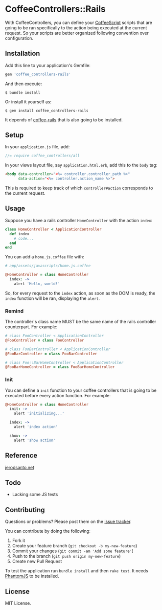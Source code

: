 # CoffeeControllers::Rails

With CoffeeControllers, you can define your [CoffeeScript](http://coffeescript.org/) scripts that are going to be ran specifically to the action being executed at the current request.
So your scripts are better organized following convention over configuration.

## Installation

Add this line to your application's Gemfile:

```ruby
gem 'coffee_controllers-rails'
```

And then execute:

    $ bundle install

Or install it yourself as:

    $ gem install coffee_controllers-rails

It depends of [coffee-rails](https://github.com/rails/coffee-rails) that is also going to be installed.

## Setup

In your `application.js` file, add:

```javascript
//= require coffee_controllers/all
```

In your views layout file, say `application.html.erb`, add this to the `body` tag:

```html
<body data-controller="<%= controller.controller_path %>"
      data-action="<%= controller.action_name %>">
```

This is required to keep track of which `controller#action` corresponds to the current request.

## Usage

Suppose you have a rails controller `HomeController` with the action `index`:

```ruby
class HomeController < ApplicationController
  def index
    # code...
  end
end
```


You can add a `home.js.coffee` file with:

```coffeescript
# app/assets/javascripts/home.js.coffee

@HomeController = class HomeController
  index: ->
    alert 'Hello, world!'
```

So, for every request to the `index` action, as soon as the DOM is ready, the `index` function will be ran, displaying the `alert`.

### Remind

The controller's class name MUST be the same name of the rails controller counterpart. For example:

```coffeescript
# class FooController < ApplicationController
@FooController = class FooController

# class FooBarController < ApplicationController
@FooBarController = class FooBarController

# class Foo::BarHomeController < ApplicationController
@FooBarHomeController = class FooBarHomeController
```

### Init

You can define a `init` function to your coffee controllers that is going to be executed before every action function. For example:

```coffeescript
@HomeController = class HomeController
  init: ->
    alert 'initializing...'

  index: ->
    alert 'index action'

  show: ->
    alert 'show action'
```

## Reference

[jerodsanto.net](http://jerodsanto.net/2012/02/a-simple-pattern-to-namespace-and-selectively-execute-certain-bits-of-javascript-depending-on-which-rails-controller-and-action-are-active/)

## Todo

- Lacking some JS tests

## Contributing

Questions or problems? Please post them on the [issue tracker](https://github.com/imaboldcompany/coffee_controllers-rails/issues).

You can contribute by doing the following:

1. Fork it
2. Create your feature branch (`git checkout -b my-new-feature`)
3. Commit your changes (`git commit -am 'Add some feature'`)
4. Push to the branch (`git push origin my-new-feature`)
5. Create new Pull Request

To test the application run `bundle install` and then `rake test`. It needs [PhantomJS](http://phantomjs.org/) to be installed.

## License

MIT License.

